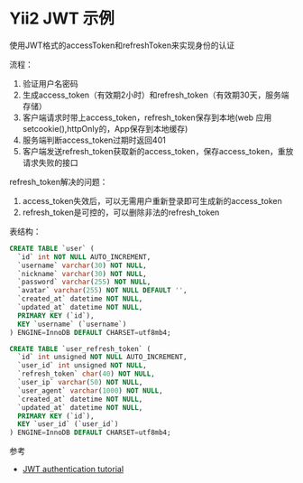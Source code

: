 # Yii2 JWT 示例

使用JWT格式的accessToken和refreshToken来实现身份的认证

流程：
1. 验证用户名密码
2. 生成access_token（有效期2小时）和refresh_token（有效期30天，服务端存储）
3. 客户端请求时带上access_token，refresh_token保存到本地(web 应用setcookie(),httpOnly的，App保存到本地缓存)
4. 服务端判断access_token过期时返回401
5. 客户端发送refresh_token获取新的access_token，保存access_token，重放请求失败的接口


refresh_token解决的问题：
1. access_token失效后，可以无需用户重新登录即可生成新的access_token
2. refresh_token是可控的，可以删除非法的refresh_token


表结构：
```sql
CREATE TABLE `user` (
  `id` int NOT NULL AUTO_INCREMENT,
  `username` varchar(30) NOT NULL,
  `nickname` varchar(30) NOT NULL,
  `password` varchar(255) NOT NULL,
  `avatar` varchar(255) NOT NULL DEFAULT '',
  `created_at` datetime NOT NULL,
  `updated_at` datetime NOT NULL,
  PRIMARY KEY (`id`),
  KEY `username` (`username`)
) ENGINE=InnoDB DEFAULT CHARSET=utf8mb4;

CREATE TABLE `user_refresh_token` (
  `id` int unsigned NOT NULL AUTO_INCREMENT,
  `user_id` int unsigned NOT NULL,
  `refresh_token` char(40) NOT NULL,
  `user_ip` varchar(50) NOT NULL,
  `user_agent` varchar(1000) NOT NULL,
  `created_at` datetime NOT NULL,
  `updated_at` datetime NOT NULL,
  PRIMARY KEY (`id`),
  KEY `user_id` (`user_id`)
) ENGINE=InnoDB DEFAULT CHARSET=utf8mb4;
```

参考
* [JWT authentication tutorial](https://www.yiiframework.com/wiki/2568/jwt-authentication-tutorial)